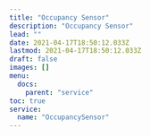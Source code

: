 ```yaml
---
title: "Occupancy Sensor"
description: "Occupancy Sensor"
lead: ""
date: 2021-04-17T18:50:12.033Z
lastmod: 2021-04-17T18:50:12.033Z
draft: false
images: []
menu:
  docs:
    parent: "service"
toc: true
service:
  name: "OccupancySensor"
---
```

